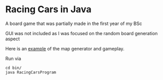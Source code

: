 # Racing Cars in Java
A board game that was partially made in the first year of my BSc

GUI was not included as I was focused on the random board generation aspect

Here is an [example](https://raw.githubusercontent.com/pgram1/Racing-Cars-in-Java/master/presentation/sampleOutput.txt) of the map generator and gameplay.

Run via

```
cd bin/
java RacingCarsProgram
```
